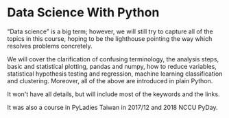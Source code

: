 # Data Science With Python

“Data science” is a big term; however, we will still try to capture all of the topics in this course, hoping to be the lighthouse pointing the way which resolves problems concretely.

We will cover the clarification of confusing terminology, the analysis steps, basic and statistical plotting, pandas and numpy, how to reduce variables, statistical hypothesis testing and regression, machine learning classification and clustering. Moreover, all of the above are introduced in plain Python.

It won't have all details, but will include most of the keywords and the links.

It was also a course in PyLadies Taiwan in 2017/12 and 2018 NCCU PyDay.
